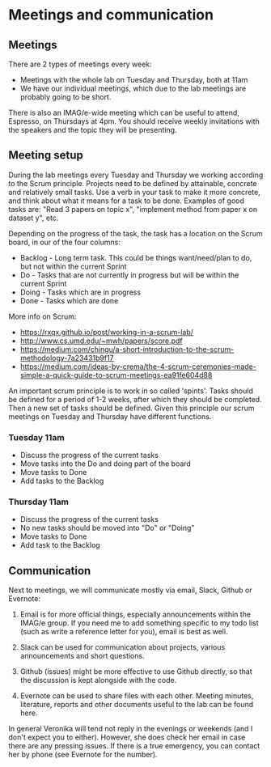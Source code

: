 # Meetings and communication

## Meetings

There are 2 types of meetings every week:
* Meetings with the whole lab on Tuesday and Thursday, both at 11am 
* We have our individual meetings, which due to the lab meetings are probably going to be short.

There is also an IMAG/e-wide meeting which can be useful to attend, Espresso, on Thursdays at 4pm. You should receive weekly invitations with the speakers and the topic they will be presenting. 

## Meeting setup

During the lab meetings every Tuesday and Thursday we working according to the Scrum principle. Projects need to be defined by attainable, concrete and relatively small tasks. Use a verb in your task to make it more concrete, and think about what it means for a task to be done. Examples of good tasks are: "Read 3 papers on topic x", "implement method from paper x on dataset y", etc. 

Depending on the progress of the task, the task has a location on the Scrum board, in our of the four columns:

* Backlog - Long term task. This could be things want/need/plan to do, but not within the current Sprint 
* Do - Tasks that are not currently in progress but will be within the current Sprint 
* Doing - Tasks which are in progress
* Done - Tasks which are done

More info on Scrum:
* https://rxqx.github.io/post/working-in-a-scrum-lab/
* http://www.cs.umd.edu/~mwh/papers/score.pdf
* https://medium.com/chingu/a-short-introduction-to-the-scrum-methodology-7a23431b9f17
* https://medium.com/ideas-by-crema/the-4-scrum-ceremonies-made-simple-a-quick-guide-to-scrum-meetings-ea91fe604d88

An important scrum principle is to work in so called 'spints'. Tasks should be defined for a period of 1-2 weeks, after which they should be completed. Then a new set of tasks should be defined. Given this principle our scrum meetings on Tuesday and Thursday have different functions. 

### Tuesday 11am
* Discuss the progress of the current tasks
* Move tasks into the Do and doing part of the board
* Move tasks to Done
* Add tasks to the Backlog

### Thursday 11am
* Discuss the progress of the current tasks
* No new tasks should be moved into "Do" or "Doing"
* Move tasks to Done
* Add task to the Backlog

## Communication
Next to meetings, we will communicate mostly via email, Slack, Github or Evernote:

1. Email is for more official things, especially announcements within the IMAG/e group. If you need me to add something specific to my todo list (such as write a reference letter for you), email is best as well. 

2. Slack can be used for communication about projects, various announcements and short questions. 

3. Github (issues) might be more effective to use Github directly, so that the discussion is kept alongside with the code. 

4. Evernote can be used to share files with each other. Meeting minutes, literature, reports and other documents useful to the lab can be found here. 

In general Veronika will tend not reply in the evenings or weekends (and I don't expect you to either). However, she does check her email in case there are any pressing issues. If there is a true emergency, you can contact her by phone (see Evernote for the number). 
